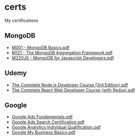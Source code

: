 # certs
My certifications

## MongoDB
  - [M001 - MongoDB Basics.pdf](https://github.com/bala92x/certs/blob/master/mongodb/M001%20-%20MongoDB%20Basics.pdf)
  - [M121 - The MongoDB Aggregation Framework.pdf](https://github.com/bala92x/certs/blob/master/mongodb/M121%20-%20The%20MongoDB%20Aggregation%20Framework.pdf)
  - [M220JS - MongoDB for Javascript Developers.pdf](https://github.com/bala92x/certs/blob/master/mongodb/M220JS%20-%20MongoDB%20for%20Javascript%20Developers.pdf)
  
## Udemy
  - [The Complete Node.js Developer Course (3rd Edition).pdf](https://github.com/bala92x/certs/blob/master/udemy/The%20Complete%20Node.js%20Developer%20Course%20(3rd%20Edition).pdf)
  - [The Complete React Web Developer Course (with Redux).pdf](https://github.com/bala92x/certs/blob/master/udemy/The%20Complete%20React%20Web%20Developer%20Course%20(with%20Redux).pdf)

## Google
  - [Google Ads Fundamentals.pdf](https://github.com/bala92x/certs/blob/master/google/Google%20Ads%20Fundamentals.pdf)
  - [Google Ads Search Certification.pdf](https://github.com/bala92x/certs/blob/master/google/Google%20Ads%20Search%20Certification.pdf)
  - [Google Analytics Individual Qualification.pdf](https://github.com/bala92x/certs/blob/master/google/Google%20Analytics%20Individual%20Qualification.pdf)
  - [Google My Business Basics.pdf](https://github.com/bala92x/certs/blob/master/google/Google%20My%20Business%20Basics.pdf)
